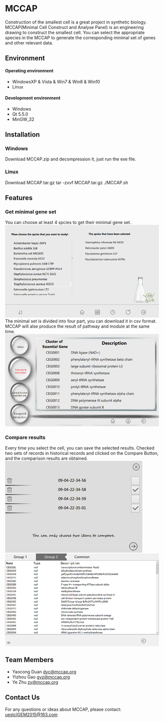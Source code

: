 # MCCAP

Construction of the smallest cell is a great project in synthetic biology. MCCAP(Minimal Cell Construct and Analyse Panel) is an engineering drawing to construct the smallest cell. You can select the appropriate species in the MCCAP to generate the corresponding minimal set of genes and other relevant data.

## Environment

#### Operating environment
* WindowsXP & Vista & Win7 & Win8 & Win10
* Linux

#### Development environment
* Windows
* Qt 5.5.0
* MinGW_32

## Installation

### Windows
Download MCCAP.zip and decompression it, just run the exe file.

### Linux
Download MCCAP.tar.gz
    tar -zxvf MCCAP.tar.gz
    ./MCCAP.sh

## Features

### Get minimal gene set
You can choose at least 4 spcies to get their minimal gene set.
![](https://github.com/igemsoftware/UESTC_Software2015/blob/master/MCCAP_Project_Windows/README_image/genepick.png)
The minimal set is divided into four part, you can download it in csv format. MCCAP will alse produce the result of pathway and module at the same time.
![](https://github.com/igemsoftware/UESTC_Software2015/blob/master/MCCAP_Project_Windows/README_image/showresults.png)
### Compare results
Every time you select the cell, you can save the selected results. Checked two sets of records in historical records and clicked on the Compare Button, and the comparison results are obtained.
![](https://github.com/igemsoftware/UESTC_Software2015/blob/master/MCCAP_Project_Windows/README_image/choose.png)
![](https://github.com/igemsoftware/UESTC_Software2015/blob/master/MCCAP_Project_Windows/README_image/compare.png)

## Team Members
* Yaocong Duan <dyc@mccap.org>
* Yizhou Gao <gyz@mccap.org>
* Ye Zhu <zy@mccap.org>

## Contact Us

For any questions or ideas about MCCAP, please contact:
uestcIGEM2015@163.com

